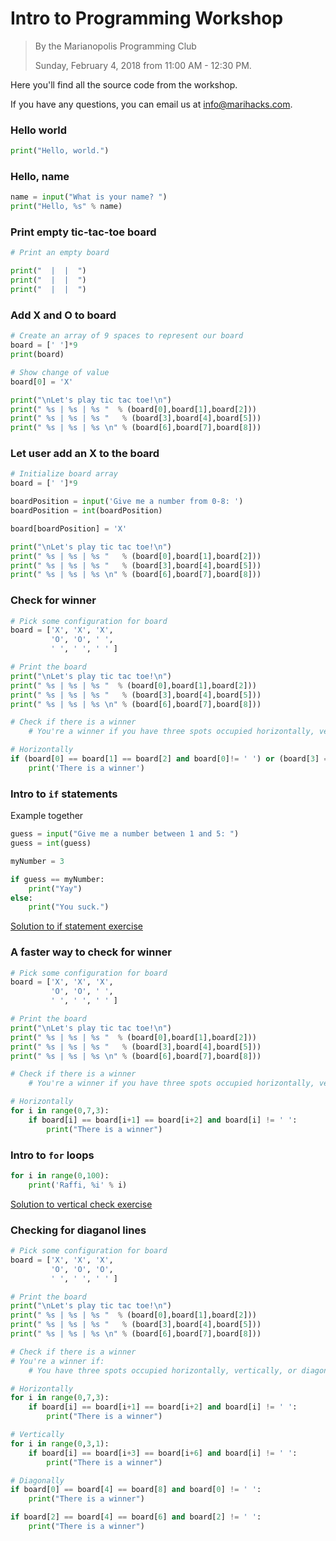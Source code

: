 # Intro to Programming Workshop
> By the Marianopolis Programming Club
>
> Sunday, February 4, 2018 from 11:00 AM - 12:30 PM.

Here you'll find all the source code from the workshop.

If you have any questions, you can email us at info@marihacks.com.

### Hello world
```python
print("Hello, world.")
```

### Hello, name
```python
name = input("What is your name? ")
print("Hello, %s" % name)
```

### Print empty tic-tac-toe board
```python
# Print an empty board

print("  |  |  ")
print("  |  |  ")
print("  |  |  ")
```
### Add X and O to board
```python
# Create an array of 9 spaces to represent our board
board = [' ']*9
print(board)

# Show change of value
board[0] = 'X'

print("\nLet's play tic tac toe!\n")
print(" %s | %s | %s "  % (board[0],board[1],board[2]))
print(" %s | %s | %s "   % (board[3],board[4],board[5]))
print(" %s | %s | %s \n" % (board[6],board[7],board[8]))
```
### Let user add an X to the board
```python
# Initialize board array
board = [' ']*9

boardPosition = input('Give me a number from 0-8: ')
boardPosition = int(boardPosition)

board[boardPosition] = 'X'

print("\nLet's play tic tac toe!\n")
print(" %s | %s | %s "   % (board[0],board[1],board[2]))
print(" %s | %s | %s "   % (board[3],board[4],board[5]))
print(" %s | %s | %s \n" % (board[6],board[7],board[8]))
```

### Check for winner
```python
# Pick some configuration for board
board = ['X', 'X', 'X',
         'O', 'O', ' ',
         ' ', ' ', ' ' ]

# Print the board
print("\nLet's play tic tac toe!\n")
print(" %s | %s | %s "  % (board[0],board[1],board[2]))
print(" %s | %s | %s "   % (board[3],board[4],board[5]))
print(" %s | %s | %s \n" % (board[6],board[7],board[8]))

# Check if there is a winner
    # You're a winner if you have three spots occupied horizontally, vertically, or diagonally

# Horizontally
if (board[0] == board[1] == board[2] and board[0]!= ' ') or (board[3] == board[4] == board[5] and board[3]!=' ') or (board[6] == board[7] == board[8] and board[0]!=' '):
    print('There is a winner')
```

### Intro to `if` statements
Example together
```python
guess = input("Give me a number between 1 and 5: ")
guess = int(guess)

myNumber = 3

if guess == myNumber:
    print("Yay")
else:
    print("You suck.")
```
[Solution to if statement exercise](https://github.com/marihacks/learnathon-solutions/blob/master/if-statement.md)

### A faster way to check for winner
```python
# Pick some configuration for board
board = ['X', 'X', 'X',
         'O', 'O', ' ',
         ' ', ' ', ' ' ]

# Print the board
print("\nLet's play tic tac toe!\n")
print(" %s | %s | %s "  % (board[0],board[1],board[2]))
print(" %s | %s | %s "   % (board[3],board[4],board[5]))
print(" %s | %s | %s \n" % (board[6],board[7],board[8]))

# Check if there is a winner
    # You're a winner if you have three spots occupied horizontally, vertically, or diagonally

# Horizontally
for i in range(0,7,3):
    if board[i] == board[i+1] == board[i+2] and board[i] != ' ':
        print("There is a winner")
```

### Intro to `for` loops
```python
for i in range(0,100):
    print('Raffi, %i' % i)
```
[Solution to vertical check exercise](https://github.com/marihacks/learnathon-solutions/blob/master/vertical-check.md)

### Checking for diaganol lines
```python
# Pick some configuration for board
board = ['X', 'X', 'X',
         'O', 'O', 'O',
         ' ', ' ', ' ' ]

# Print the board
print("\nLet's play tic tac toe!\n")
print(" %s | %s | %s "  % (board[0],board[1],board[2]))
print(" %s | %s | %s "   % (board[3],board[4],board[5]))
print(" %s | %s | %s \n" % (board[6],board[7],board[8]))

# Check if there is a winner
# You're a winner if:
    # You have three spots occupied horizontally, vertically, or diagonally

# Horizontally
for i in range(0,7,3):
    if board[i] == board[i+1] == board[i+2] and board[i] != ' ':
        print("There is a winner")

# Vertically
for i in range(0,3,1):
    if board[i] == board[i+3] == board[i+6] and board[i] != ' ':
        print("There is a winner")

# Diagonally
if board[0] == board[4] == board[8] and board[0] != ' ':
    print("There is a winner")

if board[2] == board[4] == board[6] and board[2] != ' ':
    print("There is a winner")
```

